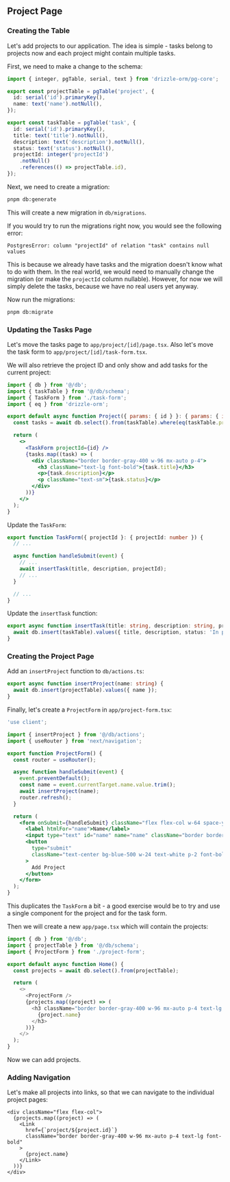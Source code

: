 ## Project Page

### Creating the Table

Let's add projects to our application.
The idea is simple - tasks belong to projects now and each project might contain multiple tasks.

First, we need to make a change to the schema:

```ts
import { integer, pgTable, serial, text } from 'drizzle-orm/pg-core';

export const projectTable = pgTable('project', {
  id: serial('id').primaryKey(),
  name: text('name').notNull(),
});

export const taskTable = pgTable('task', {
  id: serial('id').primaryKey(),
  title: text('title').notNull(),
  description: text('description').notNull(),
  status: text('status').notNull(),
  projectId: integer('projectId')
    .notNull()
    .references(() => projectTable.id),
});
```

Next, we need to create a migration:

```sh
pnpm db:generate
```

This will create a new migration in `db/migrations`.

If you would try to run the migrations right now, you would see the following error:

```
PostgresError: column "projectId" of relation "task" contains null values
```

This is because we already have tasks and the migration doesn't know what to do with them.
In the real world, we would need to manually change the migration (or make the `projectId` column nullable).
However, for now we will simply delete the tasks, because we have no real users yet anyway.

Now run the migrations:

```sh
pnpm db:migrate
```

### Updating the Tasks Page

Let's move the tasks page to `app/project/[id]/page.tsx`.
Also let's move the task form to `app/project/[id]/task-form.tsx`.

We will also retrieve the project ID and only show and add tasks for the current project:

```jsx
import { db } from '@/db';
import { taskTable } from '@/db/schema';
import { TaskForm } from './task-form';
import { eq } from 'drizzle-orm';

export default async function Project({ params: { id } }: { params: { id: number } }) {
  const tasks = await db.select().from(taskTable).where(eq(taskTable.projectId, id));

  return (
    <>
      <TaskForm projectId={id} />
      {tasks.map((task) => (
        <div className="border border-gray-400 w-96 mx-auto p-4">
          <h3 className="text-lg font-bold">{task.title}</h3>
          <p>{task.description}</p>
          <p className="text-sm">{task.status}</p>
        </div>
      ))}
    </>
  );
}
```

Update the `TaskForm`:

```ts
export function TaskForm({ projectId }: { projectId: number }) {
  // ...

  async function handleSubmit(event) {
    // ...
    await insertTask(title, description, projectId);
    // ...
  }

  // ...
}
```

Update the `insertTask` function:

```ts
export async function insertTask(title: string, description: string, projectId: number) {
  await db.insert(taskTable).values({ title, description, status: 'In progress', projectId });
}
```

### Creating the Project Page

Add an `insertProject` function to `db/actions.ts`:

```ts
export async function insertProject(name: string) {
  await db.insert(projectTable).values({ name });
}
```

Finally, let's create a `ProjectForm` in `app/project-form.tsx`:

```jsx
'use client';

import { insertProject } from '@/db/actions';
import { useRouter } from 'next/navigation';

export function ProjectForm() {
  const router = useRouter();

  async function handleSubmit(event) {
    event.preventDefault();
    const name = event.currentTarget.name.value.trim();
    await insertProject(name);
    router.refresh();
  }

  return (
    <form onSubmit={handleSubmit} className="flex flex-col w-64 space-y-4 mx-auto my-4">
      <label htmlFor="name">Name</label>
      <input type="text" id="name" name="name" className="border border-gray-400" />
      <button
        type="submit"
        className="text-center bg-blue-500 w-24 text-white p-2 font-bold rounded-md"
      >
        Add Project
      </button>
    </form>
  );
}
```

This duplicates the `TaskForm` a bit - a good exercise would be to try and use a single component for the project and for the task form.

Then we will create a new `app/page.tsx` which will contain the projects:

```ts
import { db } from '@/db';
import { projectTable } from '@/db/schema';
import { ProjectForm } from './project-form';

export default async function Home() {
  const projects = await db.select().from(projectTable);

  return (
    <>
      <ProjectForm />
      {projects.map((project) => (
        <h3 className="border border-gray-400 w-96 mx-auto p-4 text-lg font-bold">
          {project.name}
        </h3>
      ))}
    </>
  );
}
```

Now we can add projects.

### Adding Navigation

Let's make all projects into links, so that we can navigate to the individual project pages:

```tsx
<div className="flex flex-col">
  {projects.map((project) => (
    <Link
      href={`project/${project.id}`}
      className="border border-gray-400 w-96 mx-auto p-4 text-lg font-bold"
    >
      {project.name}
    </Link>
  ))}
</div>
```
